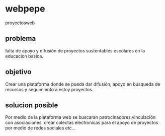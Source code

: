 # webpepe
proyectosweb

## problema

falta de apoyo y difusión de proyectos sustentables escolares en la educacion basica.

## objetivo

Crear una plataforma donde se pueda dar difusión, apoyo en busqueda de recursos y seguimiento a estoy proyectos. 

## solucion posible

Por medio de la plataforma web se  buscaran patrocinadores,vinculación con asociaciones, crear colectas electronicas para el apoyo de proyectos por medio de redes sociales etc...
